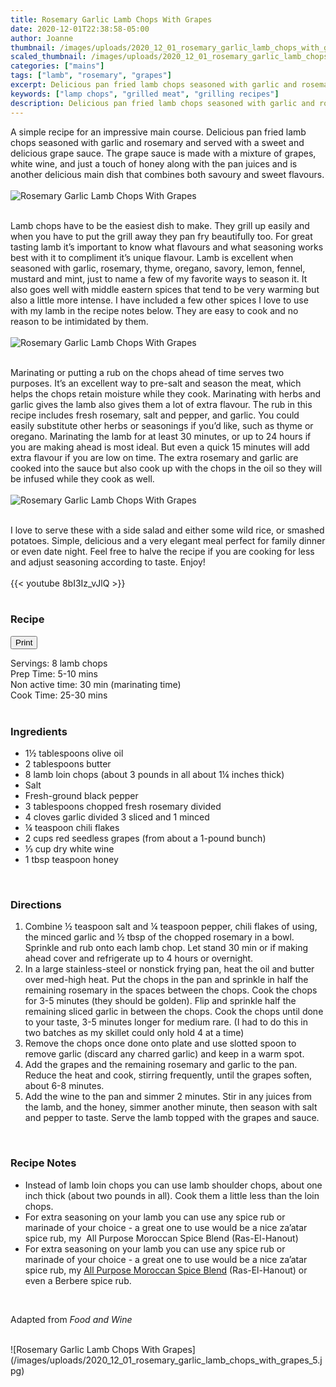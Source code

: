 ```yaml
---
title: Rosemary Garlic Lamb Chops With Grapes
date: 2020-12-01T22:38:58-05:00
author: Joanne
thumbnail: /images/uploads/2020_12_01_rosemary_garlic_lamb_chops_with_grapes_1.jpg
scaled_thumbnail: /images/uploads/2020_12_01_rosemary_garlic_lamb_chops_with_grapes_0.jpg
categories: ["mains"]
tags: ["lamb", "rosemary", "grapes"]
excerpt: Delicious pan fried lamb chops seasoned with garlic and rosemary
keywords: ["lamp chops", "grilled meat", "grilling recipes"]
description: Delicious pan fried lamb chops seasoned with garlic and rosemary and served with a sweet and delicious grape sauce
---
```

<span class="blog-text">

A simple recipe for an impressive main course. Delicious pan fried lamb chops seasoned with garlic and rosemary and served with a sweet and delicious grape sauce. The grape sauce is made with a mixture of grapes, white wine, and just a touch of honey along with the pan juices and is another delicious main dish that combines both savoury and sweet flavours. 
</br>
</br>
![Rosemary Garlic Lamb Chops With Grapes](/images/uploads/2020_12_01_rosemary_garlic_lamb_chops_with_grapes_2.jpg)
</br>
</br>

Lamb chops have to be the easiest dish to make. They grill up easily and when you have to put the grill away they pan fry beautifully too. For great tasting lamb it’s important to know what flavours and what seasoning works best with it to compliment it’s unique flavour. Lamb is excellent when seasoned with garlic, rosemary, thyme, oregano, savory, lemon, fennel, mustard and mint, just to name a few of my favorite ways to season it. It also goes well with middle eastern spices that tend to be very warming but also a little more intense. I have included a few other spices I love to use with my lamb in the recipe notes below. They are easy to cook and no reason to be intimidated by them. 
</br>
</br>
![Rosemary Garlic Lamb Chops With Grapes](/images/uploads/2020_12_01_rosemary_garlic_lamb_chops_with_grapes_3.jpg)
</br>
</br>

Marinating or putting a rub on the chops ahead of time serves two purposes. It’s an excellent way to pre-salt and season the meat, which helps the chops retain moisture while they cook. Marinating with herbs and garlic gives the lamb also gives them a lot of extra flavour. The rub in this recipe includes fresh rosemary, salt and pepper, and garlic. You could easily substitute other herbs or seasonings if you’d like, such as thyme or oregano. Marinating the lamb for at least 30 minutes, or up to 24 hours if you are making ahead is most ideal. But even a quick 15 minutes will add extra flavour if you are low on time. The extra rosemary and garlic are cooked into the sauce but also cook up with the chops in the oil so they will be infused while they cook as well. 
</br>
</br>
![Rosemary Garlic Lamb Chops With Grapes](/images/uploads/2020_12_01_rosemary_garlic_lamb_chops_with_grapes_4.jpg)
</br>
</br>

I love to serve these with a side salad and either some wild rice, or smashed potatoes. Simple, delicious and a very elegant meal perfect for family dinner or even date night. Feel free to halve the recipe if you are cooking for less and adjust seasoning according to taste. Enjoy!
</br>
</br>
{{< youtube 8bI3Iz_vJlQ >}}
</br>
</br>
</span>

### Recipe
<div print_button><form>
<input type="button" value="Print" class="btn__print" onClick="window.print()">
</form></div>

<div>Servings: <span itemprop="recipeYield">8 lamb chops </div>
<div>Prep Time: <meta itemprop="prepTime" content="PT10M">5-10 mins</div>
<div>Non active time: 30 min (marinating time)</div>
<div>Cook Time: <meta itemprop="cookTime" content="PT30M">25-30 mins</div>
</br>

### Ingredients

* <span itemprop="recipeIngredient">1½ tablespoons olive oil</span>
* <span itemprop="recipeIngredient">2 tablespoons butter</span>
* <span itemprop="recipeIngredient">8 lamb loin chops (about 3 pounds in all about 1&frac14; inches thick)</span>
* <span itemprop="recipeIngredient">Salt</span>
* <span itemprop="recipeIngredient">Fresh-ground black pepper</span>
* <span itemprop="recipeIngredient">3 tablespoons chopped fresh rosemary divided</span>
* <span itemprop="recipeIngredient">4 cloves garlic divided 3 sliced and 1 minced</span>
* <span itemprop="recipeIngredient">&frac14; teaspoon chili flakes</span>
* <span itemprop="recipeIngredient">2 cups red seedless grapes (from about a 1-pound bunch)</span>
* <span itemprop="recipeIngredient">⅓ cup dry white wine</span>
* <span itemprop="recipeIngredient">1 tbsp teaspoon honey</span>
</br>

### Directions

1. Combine &frac12; teaspoon salt and &frac14; teaspoon pepper, chili flakes of using, the minced garlic and &frac12; tbsp of the chopped rosemary in a bowl. Sprinkle and rub onto each lamb chop. Let stand 30 min or if making ahead cover and refrigerate up to 4 hours or overnight. 
2. In a large stainless-steel or nonstick frying pan, heat the oil and butter over med-high heat. Put the chops in the pan and sprinkle in half the remaining rosemary in the spaces between the chops. Cook the chops for 3-5 minutes (they should be golden). Flip and sprinkle half the remaining sliced garlic in between the chops. Cook the chops until done to your taste, 3-5 minutes longer for medium rare. (I had to do this in two batches as my skillet could only hold 4 at a time) 
3. Remove the chops once done onto plate and use slotted spoon to remove garlic (discard any charred garlic) and keep in a warm spot. 
4. Add the grapes and the remaining rosemary and garlic to the pan. Reduce the heat and cook, stirring frequently, until the grapes soften, about 6-8 minutes.
5. Add the wine to the pan and simmer 2 minutes. Stir in any juices from the lamb, and the honey, simmer another minute, then season with salt and pepper to taste. Serve the lamb topped with the grapes and sauce.
</br>

### Recipe Notes

* Instead of lamb loin chops you can use lamb shoulder chops, about one inch thick (about two pounds in all). Cook them a little less than the loin chops.
* For extra seasoning on your lamb you can use any spice rub or marinade of your choice - a great one to use would be a nice za’atar spice rub, my  All Purpose Moroccan Spice Blend (Ras-El-Hanout)
* For extra seasoning on your lamb you can use any spice rub or marinade of your choice - a great one to use would be a nice za’atar spice rub, my [All Purpose Moroccan Spice Blend](https://www.oliveandmango.com/all-purpose-moroccan-spice-blend-ras-el-hanout/) (Ras-El-Hanout) or even a Berbere spice rub. 
</br>

Adapted from _Food and Wine_

</br>
![Rosemary Garlic Lamb Chops With Grapes](/images/uploads/2020_12_01_rosemary_garlic_lamb_chops_with_grapes_5.jpg)